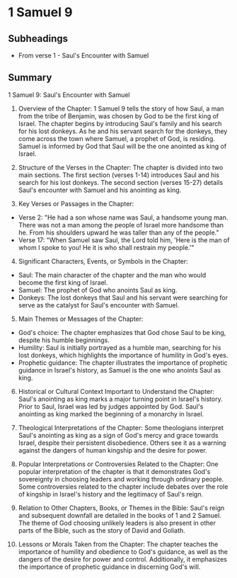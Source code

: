 # 1 Samuel 9

## Subheadings

* From verse 1 - Saul's Encounter with Samuel

## Summary

1 Samuel 9: Saul's Encounter with Samuel

1. Overview of the Chapter:
1 Samuel 9 tells the story of how Saul, a man from the tribe of Benjamin, was chosen by God to be the first king of Israel. The chapter begins by introducing Saul's family and his search for his lost donkeys. As he and his servant search for the donkeys, they come across the town where Samuel, a prophet of God, is residing. Samuel is informed by God that Saul will be the one anointed as king of Israel.

2. Structure of the Verses in the Chapter:
The chapter is divided into two main sections. The first section (verses 1-14) introduces Saul and his search for his lost donkeys. The second section (verses 15-27) details Saul's encounter with Samuel and his anointing as king.

3. Key Verses or Passages in the Chapter:
- Verse 2: "He had a son whose name was Saul, a handsome young man. There was not a man among the people of Israel more handsome than he. From his shoulders upward he was taller than any of the people."
- Verse 17: "When Samuel saw Saul, the Lord told him, 'Here is the man of whom I spoke to you! He it is who shall restrain my people.'"

4. Significant Characters, Events, or Symbols in the Chapter:
- Saul: The main character of the chapter and the man who would become the first king of Israel.
- Samuel: The prophet of God who anoints Saul as king.
- Donkeys: The lost donkeys that Saul and his servant were searching for serve as the catalyst for Saul's encounter with Samuel.

5. Main Themes or Messages of the Chapter:
- God's choice: The chapter emphasizes that God chose Saul to be king, despite his humble beginnings.
- Humility: Saul is initially portrayed as a humble man, searching for his lost donkeys, which highlights the importance of humility in God's eyes.
- Prophetic guidance: The chapter illustrates the importance of prophetic guidance in Israel's history, as Samuel is the one who anoints Saul as king.

6. Historical or Cultural Context Important to Understand the Chapter:
Saul's anointing as king marks a major turning point in Israel's history. Prior to Saul, Israel was led by judges appointed by God. Saul's anointing as king marked the beginning of a monarchy in Israel.

7. Theological Interpretations of the Chapter:
Some theologians interpret Saul's anointing as king as a sign of God's mercy and grace towards Israel, despite their persistent disobedience. Others see it as a warning against the dangers of human kingship and the desire for power.

8. Popular Interpretations or Controversies Related to the Chapter:
One popular interpretation of the chapter is that it demonstrates God's sovereignty in choosing leaders and working through ordinary people. Some controversies related to the chapter include debates over the role of kingship in Israel's history and the legitimacy of Saul's reign.

9. Relation to Other Chapters, Books, or Themes in the Bible:
Saul's reign and subsequent downfall are detailed in the books of 1 and 2 Samuel. The theme of God choosing unlikely leaders is also present in other parts of the Bible, such as the story of David and Goliath.

10. Lessons or Morals Taken from the Chapter:
The chapter teaches the importance of humility and obedience to God's guidance, as well as the dangers of the desire for power and control. Additionally, it emphasizes the importance of prophetic guidance in discerning God's will.